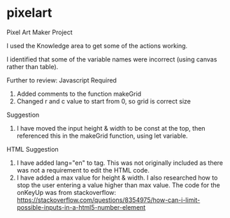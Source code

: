 # pixelart
Pixel Art Maker Project

I used the Knowledge area to get some of the actions working. 

I identified that some of the variable names were incorrect (using canvas rather than table).

Further to review:
Javascript
Required
1. Added comments to the function makeGrid
2. Changed r and c value to start from 0, so grid is correct size

Suggestion
1. I have moved the input height & width to be const at the top, then referenced this in the makeGrid function, using let variable.

HTML
Suggestion
1. I have added lang="en" to <html> tag.  This was not originally included as there was not a requirement to edit the HTML code.
2. I have added a max value for height & width.  I also researched how to stop the user entering a value higher than max value.  The code for the onKeyUp was from stackoverflow: https://stackoverflow.com/questions/8354975/how-can-i-limit-possible-inputs-in-a-html5-number-element
  
